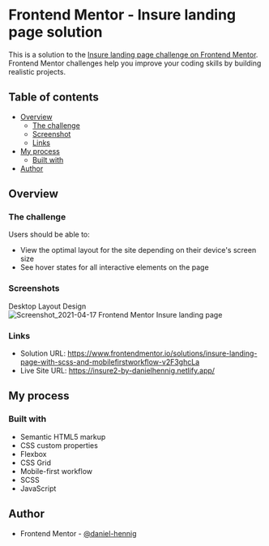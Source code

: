 # Frontend Mentor - Insure landing page solution

This is a solution to the [Insure landing page challenge on Frontend Mentor](https://www.frontendmentor.io/challenges/insure-landing-page-uTU68JV8). Frontend Mentor challenges help you improve your coding skills by building realistic projects. 

## Table of contents

- [Overview](#overview)
  - [The challenge](#the-challenge)
  - [Screenshot](#screenshot)
  - [Links](#links)
- [My process](#my-process)
  - [Built with](#built-with)
- [Author](#author)

## Overview

### The challenge

Users should be able to:

- View the optimal layout for the site depending on their device's screen size
- See hover states for all interactive elements on the page

### Screenshots

Desktop Layout Design
![Screenshot_2021-04-17 Frontend Mentor Insure landing page](https://user-images.githubusercontent.com/78707309/115112579-0dbb3380-9f7e-11eb-8eb2-09cfb4ea586b.png)

### Links

- Solution URL: https://www.frontendmentor.io/solutions/insure-landing-page-with-scss-and-mobilefirstworkflow-v2F3ghcLa
- Live Site URL: https://insure2-by-danielhennig.netlify.app/

## My process

### Built with

- Semantic HTML5 markup
- CSS custom properties
- Flexbox
- CSS Grid
- Mobile-first workflow
- SCSS
- JavaScript

## Author

- Frontend Mentor - [@daniel-hennig](https://www.frontendmentor.io/profile/daniel-hennig)
